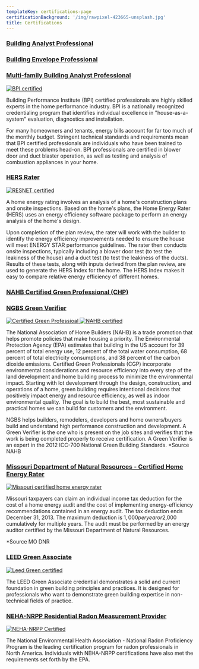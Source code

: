 ```yaml
---
templateKey: certifications-page
certificationBackground: '/img/rawpixel-423665-unsplash.jpg'
title: Certifications
---
```


<a id="BPI" href="http://www.bpi.org/certified-professionals/building-analyst">
    <h3>Building Analyst Professional</h3>
    <h3>Building Envelope Professional</h3>
    <h3>Multi-family Building Analyst Professional</h3>
    <img alt="BPI certified" src="/img/BPI-certified.jpg"  />
</a>

Building Performance Institute (BPI) certified professionals are highly skilled experts in the home performance industry. BPI is a nationally recognized credentialing program that identifies individual excellence in "house-as-a-system" evaluation, diagnostics and installation.

For many homeowners and tenants, energy bills account for far too much of the monthly budget. Stringent technical standards and requirements mean that BPI certified professionals are individuals who have been trained to meet these problems head-on. BPI professionals are certified in blower door and duct blaster operation, as well as testing and analysis of combustion appliances in your home.

<a id="HersRater" href="http://www.resnet.us/certified-auditor-rater">
    <h3>HERS Rater</h3>
    <img alt="RESNET certified" src="/img/resnet-certified.jpg" />
</a>

A home energy rating involves an analysis of a home's construction plans and onsite inspections. Based on the home's plans, the Home Energy Rater (HERS) uses an energy efficiency software package to perform an energy analysis of the home's design.

Upon completion of the plan review, the rater will work with the builder to identify the energy efficiency improvements needed to ensure the house will meet ENERGY STAR performance guidelines. The rater then conducts onsite inspections, typically including a blower door test (to test the leakiness of the house) and a duct test (to test the leakiness of the ducts). Results of these tests, along with inputs derived from the plan review, are used to generate the HERS Index for the home. The HERS Index makes it easy to compare relative energy efficiency of different homes.

<a id="NAHB" href="http://www.nahb.org">
    <h3>NAHB Certified Green Professional (CHP)</h3>
    <h3>NGBS Green Verifier</h3>
    <img alt="Certified Green Professioal" src="/img/green-professional-certified.jpg" />
    <img alt="NAHB certified" src="/img/nahb-certified.jpg" />
</a>

The National Association of Home Builders (NAHB) is a trade promotion that helps promote policies that make housing a priority. The Environmental Protection Agency (EPA) estimates that building in the US account for 39 percent of total energy use, 12 percent of the total water consumption, 68 percent of total electricity consumptions, and 38 percent of the carbon dioxide emissions. Certified Green Professionals (CGP) incorporate environmental considerations and resource efficiency into every step of the land development and home building process to minimize the environmental impact. Starting with lot development through the design, construction, and operations of a home, green building requires intentional decisions that positively impact energy and resource efficiency, as well as indoor environmental quality. The goal is to build the best, most sustainable and practical homes we can build for customers and the environment.

NGBS helps builders, remodelers, developers and home owners/buyers build and understand high performance construction and development. A Green Verifier is the one who is present on the job sites and verifies that the work is being completed properly to receive certification. A Green Verifier is an expert in the 2012 ICC-700 National Green Building Standards.
\*Source NAHB

<a id="MO-DNR" href="http://www.dnr.mo.gov">
    <h3>Missouri Department of Natural Resources - Certified Home Energy Rater</h3>
    <img alt="Missouri certified home energy rater" src="/img/missouri-certified-home-energy-rater.jpg" />
</a>

Missouri taxpayers can claim an individual income tax deduction for the cost of a home energy audit and the cost of implementing energy-efficiency recommendations contained in an energy audit. The tax deduction ends December 31, 2013. The maximum deduction is $1,000 per year or$2,000 cumulatively for multiple years. The audit must be performed by an energy auditor certified by the Missouri Department of Natural Resources.

\*Source MO DNR

<a id="LEED" href="http://www.usgbc.org/help/what-leed-green-associate">
    <h3>LEED Green Associate</h3>
    <img alt="Leed Green certified" src="/img/leed.jpg" />
</a>

The LEED Green Associate credential demonstrates a solid and current foundation in green building principles and practices. It is designed for professionals who want to demonstrate green building expertise in non-technical fields of practice.

<a id="NRPP" href="http://www.aarst-nrpp.com/wp/certification">
    <h3>NEHA-NRPP Residential Radon Measurement Provider</h3>
    <img alt="NEHA-NRPP Certified" src="/img/nrpp.jpg" />
</a>

The National Environmental Health Association - National Radon Proficiency Program is the leading certification program for radon professionals in North America. Individuals with NEHA-NRPP certifications have also met the requirements set forth by the EPA.
